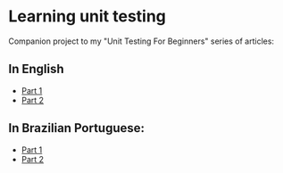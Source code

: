 # Learning unit testing

Companion project to my "Unit Testing For Beginners" series of articles:

## In English
 
- [Part 1](http://carlosschults.net/en/unit-testing-for-beginners-part1/)
- [Part 2](http://carlosschults.net/en/unit-testing-for-beginners-part2/)
  
## In Brazilian Portuguese:
 
- [Part 1](http://carlosschults.net/pt/testes-unitarios-iniciantes-parte1)
- [Part 2](http://carlosschults.net/pt/testes-unitarios-iniciantes-parte-2)
